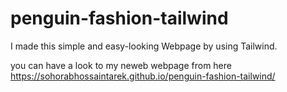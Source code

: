 # penguin-fashion-tailwind

I made this simple and easy-looking Webpage by using Tailwind.

you can have a look to my neweb webpage from here https://sohorabhossaintarek.github.io/penguin-fashion-tailwind/
